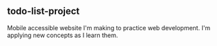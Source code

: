 ## todo-list-project

Mobile accessible website I'm making to practice web development. I'm applying new concepts as I learn them.
